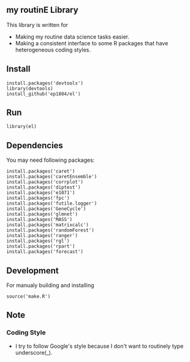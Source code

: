 ## my routinE Library

This library is written for

 - Making my routine data science tasks easier.
 - Making a consistent interface to some R packages that have heterogeneous coding styles.

## Install

```
install.packages('devtools')
library(devtools)
install_github('ep1804/el')
```

## Run

```
library(el)
```

## Dependencies

You may need following packages:

```
install.packages('caret')
install.packages('caretEnsemble')
install.packages('corrplot')
install.packages('diptest')
install.packages('e1071')
install.packages('fpc')
install.packages('futile.logger')
install.packages('GeneCycle')
install.packages('glmnet')
install.packages('MASS')
install.packages('matrixcalc')
install.packages('randomForest')
install.packages('ranger')
install.packages('rgl')
install.packages('rpart')
install.packages('forecast')
```

## Development

For manualy building and installing

```
source('make.R')
```

## Note

### Coding Style

 - I try to follow Google's style because I don't want to routinely type underscore(_).
